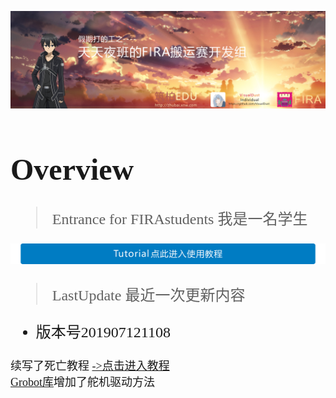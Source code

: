![TopBar](.\Documents\TopBar.png)  
<font face="等线" size=5>  

# Overview

> Entrance for FIRAstudents 我是一名学生
> 
[![entrance](.\Documents\TutorialButton.png)](https://github.com/visualDust/FIRAHandling/blob/master/Documents/LibDoc.markdown)

> LastUpdate 最近一次更新内容

* 版本号201907121108

<font face="等线" size =4>

续写了死亡教程  [->点击进入教程](https://github.com/visualDust/FIRAHandling/blob/master/Documents/LibDoc.markdown "点击进入教程")  
[Grobot库](https://github.com/visualDust/FIRAHandling/blob/master/Libraries/Grobot.h "Grobot.h")增加了舵机驱动方法



